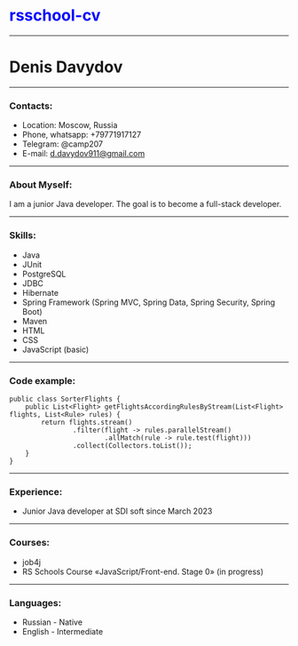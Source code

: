 # <span style="color:blue">rsschool-cv</span>

***
# Denis Davydov

***
### Contacts:
* Location: Moscow, Russia
* Phone, whatsapp: +79771917127
* Telegram: @camp207
* E-mail: d.davydov911@gmail.com

***
### About Myself:
I am a junior Java developer. The goal is to become a full-stack developer.

***
### Skills:
* Java
* JUnit
* PostgreSQL
* JDBC
* Hibernate
* Spring Framework (Spring MVC, Spring Data, Spring Security, Spring Boot)
* Maven
* HTML
* CSS
* JavaScript (basic)

***
### Code example:
```
public class SorterFlights {
    public List<Flight> getFlightsAccordingRulesByStream(List<Flight> flights, List<Rule> rules) {
        return flights.stream()
                .filter(flight -> rules.parallelStream()
                        .allMatch(rule -> rule.test(flight)))
                .collect(Collectors.toList());
    }
}
```

***
### Experience:
* Junior Java developer at SDI soft since March 2023

***
### Courses:
* job4j
* RS Schools Course «JavaScript/Front-end. Stage 0» (in progress)

***
### Languages:
* Russian - Native
* English - Intermediate